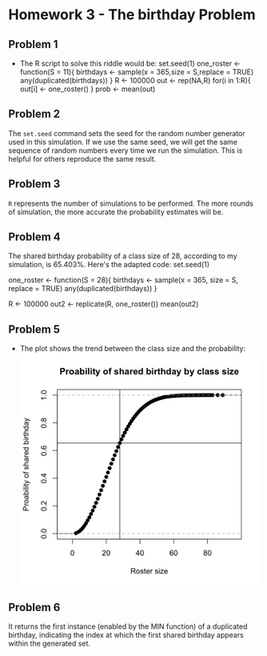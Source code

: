 # Homework 3 - The birthday Problem
## Problem 1
- The R script to solve this riddle would be:
set.seed(1)
one_roster <- function(S = 11){
  birthdays <- sample(x = 365,size = S,replace = TRUE)
  any(duplicated(birthdays))
}
R <- 100000
out <- rep(NA,R)
for(i in 1:R){
  out[i] <- one_roster()
}
prob <- mean(out)
## Problem 2
The `set.seed` command sets the seed for the random number generator used in this simulation. If we use the same seed, we will get the same sequence of random numbers every time we run the simulation. This is helpful for others reproduce the same result.
## Problem 3
`R` represents the number of simulations to be performed. The more rounds of simulation, the more accurate the probability estimates will be.
## Problem 4
The shared birthday probability of a class size of 28, according to my simulation, is 65.403%. Here's the adapted code:
set.seed(1)

one_roster <- function(S = 28){
  birthdays <- sample(x = 365, size = S, replace = TRUE)
  any(duplicated(birthdays))
}

R <- 100000
out2 <- replicate(R, one_roster())
mean(out2)
## Problem 5
- The plot shows the trend between the class size and the probability:
![image](birthday%20plot.png)
## Problem 6
It returns the first instance (enabled by the MIN function) of a duplicated birthday, indicating the index at which the first shared birthday appears within the generated set.

 